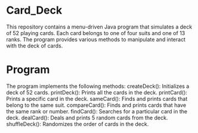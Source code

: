 # Card_Deck
This repository contains a menu-driven Java program that simulates a deck of 52 playing cards. Each card belongs to one of four suits and one of 13 ranks. The program provides various methods to manipulate and interact with the deck of cards.

# Program 
The program implements the following methods: 
   createDeck(): Initializes a deck of 52 cards.
   printDeck(): Prints all the cards in the deck.
   printCard(): Prints a specific card in the deck.
   sameCard(): Finds and prints cards that belong to the same suit.
   compareCard(): Finds and prints cards that have the same rank or number.
   findCard(): Searches for a particular card in the deck.
   dealCard(): Deals and prints 5 random cards from the deck.
   shuffleDeck(): Randomizes the order of cards in the deck.
